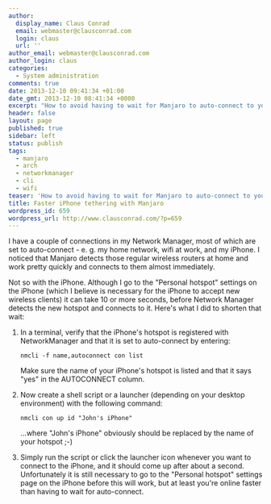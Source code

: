 ```yaml
---
author:
  display_name: Claus Conrad
  email: webmaster@clausconrad.com
  login: claus
  url: ''
author_email: webmaster@clausconrad.com
author_login: claus
categories:
  - System administration
comments: true
date: 2013-12-10 09:41:34 +01:00
date_gmt: 2013-12-10 08:41:34 +0000
excerpt: "How to avoid having to wait for Manjaro to auto-connect to your iPhone's hotspot, when you activate tethering:\r\n\r\n"
header: false
layout: page
published: true
sidebar: left
status: publish
tags:
  - manjaro
  - arch
  - networkmanager
  - cli
  - wifi
teaser: 'How to avoid having to wait for Manjaro to auto-connect to your iPhone''s hotspot, when you activate tethering:'
title: Faster iPhone tethering with Manjaro
wordpress_id: 659
wordpress_url: http://www.clausconrad.com/?p=659
---
```

I have a couple of connections in my Network Manager, most of which are set to auto-connect - e. g. my home network, wifi at work, and my iPhone. I noticed that Manjaro detects those regular wireless routers at home and work pretty quickly and connects to them almost immediately.

Not so with the iPhone. Although I go to the "Personal hotspot" settings on the iPhone (which I believe is necessary for the iPhone to accept new wireless clients) it can take 10 or more seconds, before Network Manager detects the new hotspot and connects to it. Here's what I did to shorten that wait:

1. In a terminal, verify that the iPhone's hotspot is registered with NetworkManager and that it is set to auto-connect by entering:

   ```shell
   nmcli -f name,autoconnect con list
   ```
  
   Make sure the name of your iPhone's hotspot is listed and that it says "yes" in the AUTOCONNECT column.

2. Now create a shell script or a launcher (depending on your desktop environment) with the following command:
   
   ```shell
   nmcli con up id "John's iPhone"
   ```
  
   ...where "John's iPhone" obviously should be replaced by the name of your hotspot ;-)

3. Simply run the script or click the launcher icon whenever you want to connect to the iPhone, and it should come up after about a second. Unfortunately it is still necessary to go to the "Personal hotspot" settings page on the iPhone before this will work, but at least you're online faster than having to wait for auto-connect.
